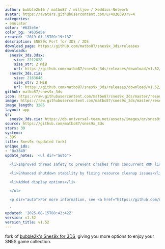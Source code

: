 ```yaml
---
author: bubble2k16 / matbo87 / willjow / Xeddius-Network
avatar: https://avatars.githubusercontent.com/u/4026393?v=4
categories:
- emulator
color: '#635e5e'
color_bg: '#635e5e'
created: '2019-01-15T09:19:13Z'
description: SNES9x Port for 3DS / 2DS
download_page: https://github.com/matbo87/snes9x_3ds/releases
downloads:
  snes9x_3ds.3dsx:
    size: 2212828
    size_str: 2 MiB
    url: https://github.com/matbo87/snes9x_3ds/releases/download/v1.52/snes9x_3ds.3dsx
  snes9x_3ds.cia:
    size: 2163648
    size_str: 2 MiB
    url: https://github.com/matbo87/snes9x_3ds/releases/download/v1.52/snes9x_3ds.cia
github: matbo87/snes9x_3ds
icon: https://raw.githubusercontent.com/matbo87/snes9x_3ds/master/resources/icon.png
image: https://raw.githubusercontent.com/matbo87/snes9x_3ds/master/resources/icon.png
image_length: 3285
layout: app
qr:
  snes9x_3ds.cia: https://db.universal-team.net/assets/images/qr/snes9x_3ds-cia.png
source: https://github.com/matbo87/snes9x_3ds
stars: 39
systems:
- 3DS
title: Snes9x (updated fork)
unique_ids:
- '0x3849'
update_notes: '<ul dir="auto">

  <li>Improved thread safety to prevent crashes from concurrent ROM list access</li>

  <li>Enhanced shutdown stability by fixing resource cleanup issues</li>

  <li>Added display options</li>

  </ul>

  <p dir="auto">For more information, see <a href="https://github.com/matbo87/snes9x_3ds/blob/master/CHANGELOG.md">Changelog</a></p>

  '
updated: '2025-08-15T08:42:42Z'
version: v1.52
version_title: v1.52
---
```

fork of [bubble2k's Snes9x for 3DS](https://github.com/bubble2k16/snes9x_3ds), giving you more options to enjoy your SNES game collection.
